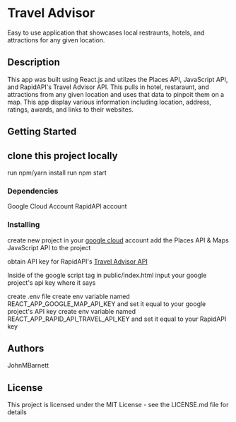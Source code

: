 # Travel Advisor

Easy to use application that showcases local restraunts, hotels, and attractions for any given location.

## Description

This app was built using React.js and utilzes the Places API, JavaScript API, and RapidAPI's Travel Advisor API. This pulls in hotel, restaraunt, and attractions from any 
given location and uses that data to pinpoit them on a map. This app display various information including location, address, ratings, awards, and links to their websites.

## Getting Started

clone this project locally
-----------------------------
run npm/yarn install
run npm start

### Dependencies

Google Cloud Account
RapidAPI account

### Installing

create new project in your [google cloud](https://cloud.google.com/) account
add the Places API & Maps JavaScript API to the project
  
obtain API key for RapidAPI's [Travel Advisor API](https://rapidapi.com/apidojo/api/travel-advisor/)

Inside of the google script tag in public/index.html input your google project's api key where it says <key>
  
create .env file
create env variable named REACT_APP_GOOGLE_MAP_API_KEY and set it equal to your google project's API key
create env variable named REACT_APP_RAPID_API_TRAVEL_API_KEY and set it equal to your RapidAPI key

## Authors

JohnMBarnett

## License

This project is licensed under the MIT License - see the LICENSE.md file for details
